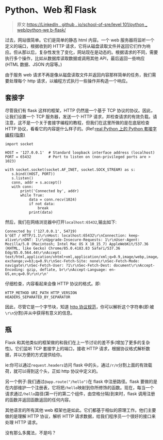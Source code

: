 # Python、Web 和 Flask

> 原文:[https://LinkedIn . github . io/school-of-sre/level 101/python _ web/python-we b-flask/](https://linkedin.github.io/school-of-sre/level101/python_web/python-web-flask/)

过去，网站很简单。它们是简单的静态 html 内容。一个 web 服务器将监听一个定义的端口，根据收到的 HTTP 请求，它将从磁盘读取文件并返回它们作为响应。但从那以后，复杂性发生了变化，网站现在是动态的。根据请求的不同，需要执行多个操作，比如从数据库读取数据或调用其他 API，最后返回一些响应(HTML 数据、JSON 内容等。)

由于服务 web 请求不再是像从磁盘读取文件并返回内容那样简单的任务，我们需要处理每个 http 请求，以编程方式执行一些操作并构造一个响应。

## 套接字

尽管我们有 flask 这样的框架，HTTP 仍然是一个基于 TCP 协议的协议。因此，让我们设置一个 TCP 服务器，发送一个 HTTP 请求，并检查请求的有效负载。请注意，这不是一个关于套接字编程的教程，但我们在这里所做的是在底层检查 HTTP 协议，看看它的内容是什么样子的。(Ref:[real Python 上的 Python 套接字编程(指南)](https://realpython.com/python-sockets/)

```
import socket

HOST = '127.0.0.1'  # Standard loopback interface address (localhost)
PORT = 65432        # Port to listen on (non-privileged ports are > 1023)

with socket.socket(socket.AF_INET, socket.SOCK_STREAM) as s:
   s.bind((HOST, PORT))
   s.listen()
   conn, addr = s.accept()
   with conn:
       print('Connected by', addr)
       while True:
           data = conn.recv(1024)
           if not data:
               break
           print(data) 
```

然后，我们在网络浏览器中打开`localhost:65432`,输出如下:

```
Connected by ('127.0.0.1', 54719)
b'GET / HTTP/1.1\r\nHost: localhost:65432\r\nConnection: keep-alive\r\nDNT: 1\r\nUpgrade-Insecure-Requests: 1\r\nUser-Agent: Mozilla/5.0 (Macintosh; Intel Mac OS X 10_15_7) AppleWebKit/537.36 (KHTML, like Gecko) Chrome/85.0.4183.83 Safari/537.36 Edg/85.0.564.44\r\nAccept: text/html,application/xhtml+xml,application/xml;q=0.9,image/webp,image/apng,*/*;q=0.8,application/signed-exchange;v=b3;q=0.9\r\nSec-Fetch-Site: none\r\nSec-Fetch-Mode: navigate\r\nSec-Fetch-User: ?1\r\nSec-Fetch-Dest: document\r\nAccept-Encoding: gzip, deflate, br\r\nAccept-Language: en-US,en;q=0.9\r\n\r\n' 
```

仔细检查，内容看起来会像 HTTP 协议的格式。即:

```
HTTP_METHOD URI_PATH HTTP_VERSION
HEADERS_SEPARATED_BY_SEPARATOR 
```

因此，尽管它是一个字节块，知道 [http 协议规范](https://tools.ietf.org/html/rfc2616)，你可以解析这个字符串(即:被`\r\n`分割)并从中获得有意义的信息。

## 瓶

Flask 和其他类似的框架做的和我们在上一节讨论的差不多(增加了更多的复杂性)。它们监听 TCP 套接字上的端口，接收 HTTP 请求，根据协议格式解析数据，并以方便的方式提供给你。

ie:你可以通过`request.headers`访问 flask 中的头，通过`/r/n`分割上面的有效载荷，就可以得到这个头，正如 http 协议中定义的。

另一个例子:我们通过`@app.route("/hello")`在 flask 中注册路径。flask 要做的是在内部维护一个注册表，它将把`/hello`映射到你所修饰的函数。现在，每当一个请求通过`/hello`路径(第一行的第二个组件，由空格分隔)到来时，flask 调用注册的函数并返回函数返回的任何内容。

其他语言的所有其他 web 框架也是如此。它们都基于相似的原理工作。他们主要做的是理解 HTTP 协议，解析 HTTP 请求数据，给我们程序员一个很好的接口来处理 HTTP 请求。

没有那么多魔法，不是吗？